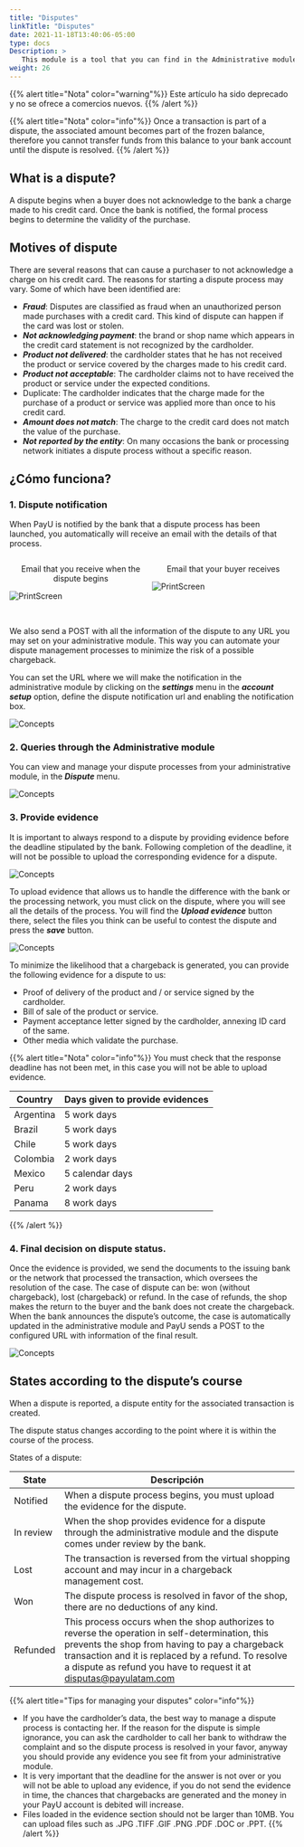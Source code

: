 ```yaml
---
title: "Disputes"
linkTitle: "Disputes"
date: 2021-11-18T13:40:06-05:00
type: docs
Description: >
   This module is a tool that you can find in the Administrative module to manage dispute processes generated in your PayU account. Find all necessary information and the steps to follow to validate performed charges.
weight: 26
---
```


{{% alert title="Nota" color="warning"%}}
Este artículo ha sido deprecado y no se ofrece a comercios nuevos.
{{% /alert %}}

{{% alert title="Nota" color="info"%}}
Once a transaction is part of a dispute, the associated amount becomes part of the frozen balance, therefore you cannot transfer funds from this balance to your bank account until the dispute is resolved.
{{% /alert %}}

## What is a dispute?
A dispute begins when a buyer does not acknowledge to the bank a charge made to his credit card. Once the bank is notified, the formal process begins to determine the validity of the purchase.

## Motives of dispute
There are several reasons that can cause a purchaser to not acknowledge a charge on his credit card. The reasons for starting a dispute process may vary. Some of which have been identified are:
* _**Fraud**_: Disputes are classified as fraud when an unauthorized person made purchases with a credit card. This kind of dispute can happen if the card was lost or stolen.
* _**Not acknowledging payment**_: the brand or shop name which appears in the credit card statement is not recognized by the cardholder.
* _**Product not delivered**_: the cardholder states that he has not received the product or service covered by the charges made to his credit card.
* _**Product not acceptable**_: The cardholder claims not to have received the product or service under the expected conditions.
* Duplicate: The cardholder indicates that the charge made for the purchase of a product or service was applied more than once to his credit card.
* _**Amount does not match**_: The charge to the credit card does not match the value of the purchase.
* _**Not reported by the entity**_: On many occasions the bank or processing network initiates a dispute process without a specific reason.
 
## ¿Cómo funciona?

### 1. Dispute notification
When PayU is notified by the bank that a dispute process has been launched, you automatically will receive an email with the details of that process.

<div style="display: flex;">
  <div style="float: left;width: 50%;">
    <p style="text-align: center">Email that you receive when the dispute begins</p>
    <p><img src="https://raw.githubusercontent.com/developers-payu-latam/developers-payu-latam.github.io/master/images/soluciones-adicionales/mail-notificacion-es.png" alt="PrintScreen"/></p>
  </div>
  <div style="float: left;width: 50%;">
    <p style="text-align: center">Email that your buyer receives</p>
    <p><img src="https://raw.githubusercontent.com/developers-payu-latam/developers-payu-latam.github.io/master/images/soluciones-adicionales/mail-notificacioncomprador-en.png" alt="PrintScreen"/></p>
  </div>
</div>
<br>

We also send a POST with all the information of the dispute to any URL you may set on your administrative module. This way you can automate your dispute management processes to minimize the risk of a possible chargeback.

You can set the URL where we will make the notification in the administrative module by clicking on the _**settings**_ menu in the _**account setup**_ option, define the dispute notification url and enabling the notification box.

![Concepts](https://raw.githubusercontent.com/developers-payu-latam/developers-payu-latam.github.io/master/images/soluciones-adicionales/disputas1-en.png)

### 2. Queries through the Administrative module
You can view and manage your dispute processes from your administrative module, in the _**Dispute**_ menu.

![Concepts](https://raw.githubusercontent.com/developers-payu-latam/developers-payu-latam.github.io/master/images/soluciones-adicionales/disputas2-en.png)

### 3. Provide evidence
It is important to always respond to a dispute by providing evidence before the deadline stipulated by the bank. Following completion of the deadline, it will not be possible to upload the corresponding evidence for a dispute.

![Concepts](https://raw.githubusercontent.com/developers-payu-latam/developers-payu-latam.github.io/master/images/soluciones-adicionales/disputas3-en.png)

To upload evidence that allows us to handle the difference with the bank or the processing network, you must click on the dispute, where you will see all the details of the process. You will find the _**Upload evidence**_ button there, select the files you think can be useful to contest the dispute and press the _**save**_ button.

![Concepts](https://raw.githubusercontent.com/developers-payu-latam/developers-payu-latam.github.io/master/images/soluciones-adicionales/disputas4-en.png)

To minimize the likelihood that a chargeback is generated, you can provide the following evidence for a dispute to us:

* Proof of delivery of the product and / or service signed by the cardholder.
* Bill of sale of the product or service.
* Payment acceptance letter signed by the cardholder, annexing ID card of the same.
* Other media which validate the purchase.

{{% alert title="Nota" color="info"%}}
You must check that the response deadline has not been met, in this case you will not be able to upload evidence.

| Country | Days given to provide evidences |
|---|---|
| Argentina | 5 work days |
| Brazil | 5 work days |
| Chile | 5 work days |
| Colombia | 2 work days |
| Mexico | 5 calendar days |
| Peru | 2 work days |
| Panama | 8 work days |

{{% /alert %}}

### 4. Final decision on dispute status.
Once the evidence is provided, we send the documents to the issuing bank or the network that processed the transaction, which oversees the resolution of the case. The case of dispute can be: won (without chargeback), lost (chargeback) or refund. In the case of refunds, the shop makes the return to the buyer and the bank does not create the chargeback.
When the bank announces the dispute’s outcome, the case is automatically updated in the administrative module and PayU sends a POST to the configured URL with information of the final result.

![Concepts](https://raw.githubusercontent.com/developers-payu-latam/developers-payu-latam.github.io/master/images/soluciones-adicionales/mail-resultado-en.png)

## States according to the dispute’s course
When a dispute is reported, a dispute entity for the associated transaction is created.

The dispute status changes according to the point where it is within the course of the process.

States of a dispute:

| State | Descripción |
|---|---|
| Notified | When a dispute process begins, you must upload the evidence for the dispute. |
| In review | When the shop provides evidence for a dispute through the administrative module and the dispute comes under review by the bank. |
| Lost | The transaction is reversed from the virtual shopping account and may incur in a chargeback management cost. |
| Won | The dispute process is resolved in favor of the shop, there are no deductions of any kind. |
| Refunded | This process occurs when the shop authorizes to reverse the operation in self-determination, this prevents the shop from having to pay a chargeback transaction and it is replaced by a refund. To resolve a dispute as refund you have to request it at disputas@payulatam.com |

{{% alert title="Tips for managing your disputes" color="info"%}}
* If you have the cardholder’s data, the best way to manage a dispute process is contacting her. If the reason for the dispute is simple ignorance, you can ask the cardholder to call her bank to withdraw the complaint and so the dispute process is resolved in your favor, anyway you should provide any evidence you see fit from your administrative module.
* It is very important that the deadline for the answer is not over or you will not be able to upload any evidence, if you do not send the evidence in time, the chances that chargebacks are generated and the money in your PayU account is debited will increase.
* Files loaded in the evidence section should not be larger than 10MB. You can upload files such as .JPG .TIFF .GIF .PNG .PDF .DOC or .PPT.
{{% /alert %}}
